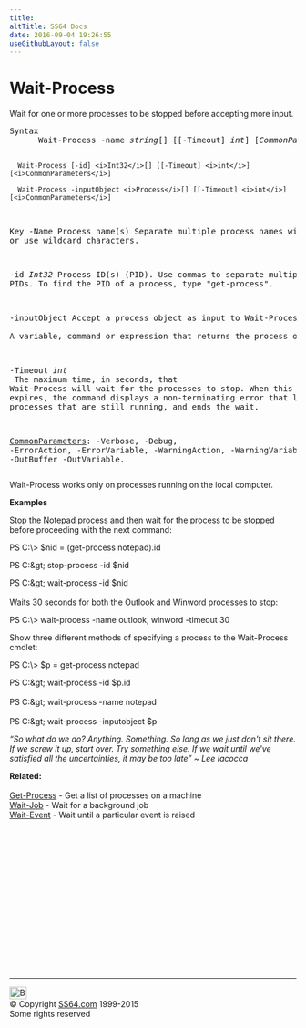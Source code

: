 ```yaml
---
title:
altTitle: SS64 Docs
date: 2016-09-04 19:26:55
useGithubLayout: false
---
```

<!-- #BeginLibraryItem "/Library/head_ps.lbi" --><!-- #EndLibraryItem --><h1>Wait-Process</h1> 
<p>Wait for one or more processes to be stopped before accepting more input.</p>
<pre>Syntax
      Wait-Process -name <i>string</i>[] [[-Timeout] <i>int</i>] [<i>CommonParameters</i>]
    
      Wait-Process [-id] <i>Int32</i>[] [[-Timeout] <i>int</i>] [<i>CommonParameters</i>]
    
      Wait-Process -inputObject <i>Process</i>[] [[-Timeout] <i>int</i>] [<i>CommonParameters</i>]

Key
   -Name 
       Process name(s)
       Separate multiple process names with commas or use wildcard characters. 

   -id <i>Int32</i>
       Process ID(s) (PID). Use commas to separate multiple PIDs.
       To find the PID of a process, type "get-process".
   
   -inputObject 
       Accept a process object as input to Wait-Process.  
       A variable, command or expression that returns the process object(s)

   -Timeout <i>int</i><br>       The maximum time, in seconds, that Wait-Process will wait for the processes to stop.
       When this interval expires, the command displays a non-terminating error that
       lists the processes that are still running, and ends the wait.

   <a href="common.html">CommonParameters</a>:
       -Verbose, -Debug, -ErrorAction, -ErrorVariable, -WarningAction, -WarningVariable,
       -OutBuffer -OutVariable.</pre>
<p>
  Wait-Process works only on processes running on the local computer.</p>
<p><b>Examples</b></p>
<p>Stop  the Notepad process and then wait for the process to be stopped before proceeding with the next
command:</p>
<p><span class="code">PS C:\&gt; $nid = (get-process notepad).id<br>

PS C:\&gt; stop-process -id $nid<br>

PS C:\&gt; wait-process -id $nid</span><br>
  <br>
  Waits 30 seconds for both the Outlook and Winword processes to stop:</p>
<p class="code">PS C:\&gt; wait-process -name outlook, winword -timeout 30</p>
<p>Show three different methods of specifying a process to the Wait-Process cmdlet:</p>
<p class="code">PS C:\&gt; $p = get-process notepad<br>

PS C:\&gt; wait-process -id $p.id<br>
<br>
PS C:\&gt; wait-process -name notepad<br>
<br>
PS C:\&gt; wait-process -inputobject $p</p>
<p class="quote"><i>“So what do we do? Anything. Something. So long as we just don't sit there. If we screw it up, start over. Try something else. If we wait until we've satisfied all the uncertainties, it may be too late” ~ Lee Iacocca</i></p>
<p><b>Related:</b><br>
  <br>
  <a href="get-process.html">Get-Process</a> - Get a list of processes on a machine<br>
  <a href="wait-job.html">Wait-Job</a> - Wait for a background job<br>
<a href="wait-event.html">Wait-Event</a> - Wait until a particular event is raised</p><!-- #BeginLibraryItem "/Library/foot_ps.lbi" --><p>
<!-- PowerShell300 -->
<ins class="adsbygoogle" style="display:inline-block;width:300px;height:250px" data-ad-client="ca-pub-6140977852749469" data-ad-slot="6253539900"></ins>
<script>
(adsbygoogle = window.adsbygoogle || []).push({});
</script></p>
<hr>
<div id="bl" class="footer"><a href="wait-process.html#"><img src="../images/top.png" width="30" height="22" alt="Back to the Top"></a></div>
<div id="br" class="footer, tagline">© Copyright <a href="../index.html">SS64.com</a> 1999-2015<br>
Some rights reserved</div><!-- #EndLibraryItem -->


